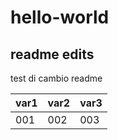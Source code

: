 # hello-world

## readme edits

test di cambio readme

|var1|var2|var3|
|----|----|----|
|001|002|003|
